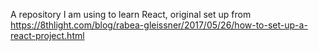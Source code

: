 A repository I am using to learn React, original set up from https://8thlight.com/blog/rabea-gleissner/2017/05/26/how-to-set-up-a-react-project.html
